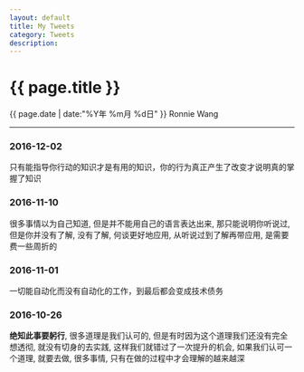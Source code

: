 ```yaml
---
layout: default
title: My Tweets
category: Tweets
description: 
---
```


<h1>{{ page.title }}</h1>
<p><span class="glyphicon glyphicon-calendar"></span> {{ page.date | date:"%Y年 %m月 %d日" }} Ronnie Wang</p>
<hr/>

### 2016-12-02

只有能指导你行动的知识才是有用的知识，你的行为真正产生了改变才说明真的掌握了知识

### 2016-11-10

很多事情以为自己知道, 但是并不能用自己的语言表达出来, 那只能说明你听说过, 但是你并没有了解, 没有了解, 何谈更好地应用, 从听说过到了解再带应用, 是需要费一些周折的

### 2016-11-01

一切能自动化而没有自动化的工作，到最后都会变成技术债务

### 2016-10-26

**绝知此事要躬行**, 很多道理是我们认可的, 但是有时因为这个道理我们还没有完全想透彻, 就没有切身的去实践, 这样我们就错过了一次提升的机会, 如果我们认可一个道理, 就要去做, 很多事情, 只有在做的过程中才会理解的越来越深
